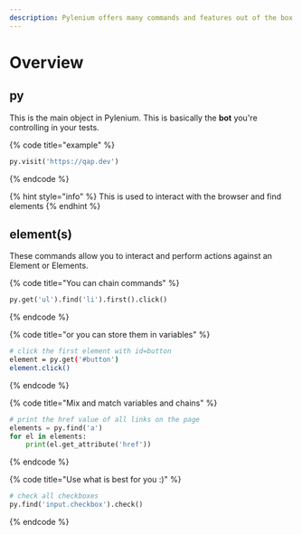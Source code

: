 ```yaml
---
description: Pylenium offers many commands and features out of the box.
---
```


# Overview

## py

This is the main object in Pylenium. This is basically the **bot** you're controlling in your tests.

{% code title="example" %}
```python
py.visit('https://qap.dev')
```
{% endcode %}

{% hint style="info" %}
&#x20;This is used to interact with the browser and find elements
{% endhint %}

## element(s)

These commands allow you to interact and perform actions against an Element or Elements.

{% code title="You can chain commands" %}
```python
py.get('ul').find('li').first().click()
```
{% endcode %}

{% code title="or you can store them in variables" %}
```bash
# click the first element with id=button
element = py.get('#button')
element.click()
```
{% endcode %}

{% code title="Mix and match variables and chains" %}
```python
# print the href value of all links on the page
elements = py.find('a')
for el in elements:
    print(el.get_attribute('href'))
```
{% endcode %}

{% code title="Use what is best for you :)" %}
```python
# check all checkboxes
py.find('input.checkbox').check()
```
{% endcode %}

